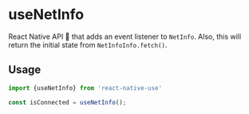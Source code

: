 # useNetInfo

React Native API 🎣 that adds an event listener to `NetInfo`.  Also, this will return the initial state from `NetInfoInfo.fetch()`.

## Usage

```javascript
import {useNetInfo} from 'react-native-use'

const isConnected = useNetInfo();
```

